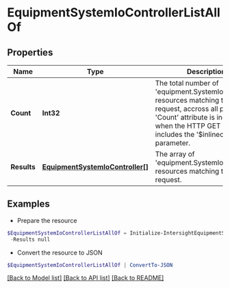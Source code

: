 # EquipmentSystemIoControllerListAllOf
## Properties

Name | Type | Description | Notes
------------ | ------------- | ------------- | -------------
**Count** | **Int32** | The total number of &#39;equipment.SystemIoController&#39; resources matching the request, accross all pages. The &#39;Count&#39; attribute is included when the HTTP GET request includes the &#39;$inlinecount&#39; parameter. | [optional] 
**Results** | [**EquipmentSystemIoController[]**](EquipmentSystemIoController.md) | The array of &#39;equipment.SystemIoController&#39; resources matching the request. | [optional] 

## Examples

- Prepare the resource
```powershell
$EquipmentSystemIoControllerListAllOf = Initialize-IntersightEquipmentSystemIoControllerListAllOf  -Count null `
 -Results null
```

- Convert the resource to JSON
```powershell
$EquipmentSystemIoControllerListAllOf | ConvertTo-JSON
```

[[Back to Model list]](../README.md#documentation-for-models) [[Back to API list]](../README.md#documentation-for-api-endpoints) [[Back to README]](../README.md)

